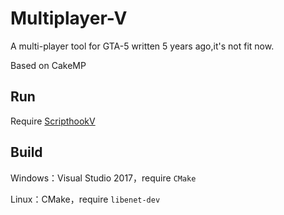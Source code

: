 # Multiplayer-V

A multi-player tool for GTA-5 written 5 years ago,it's not fit now.

Based on CakeMP

## Run

Require [ScripthookV](http://www.dev-c.com/gtav/scripthookv/)

## Build

Windows：Visual Studio 2017，require `CMake`

Linux：CMake，require `libenet-dev`
